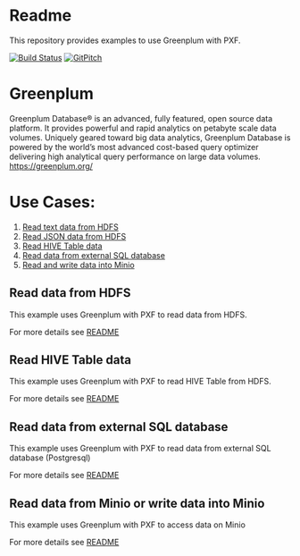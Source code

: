 #  Readme
This repository provides examples to use Greenplum with PXF.

[![Build Status](https://travis-ci.org/kongyew/greenplum-pxf-examples.svg?branch=master)](https://travis-ci.org/kongyew/greenplum-pxf-examples)
[![GitPitch](https://gitpitch.com/assets/badge.svg)](https://gitpitch.com/kongyew/greenplum-pxf-examples)

# Greenplum
Greenplum Database® is an advanced, fully featured, open source data platform.  It provides powerful and rapid analytics on petabyte scale data volumes.  Uniquely geared toward big data analytics, Greenplum Database is powered by the world’s most advanced cost-based query optimizer delivering high analytical query performance on large data volumes.
<https://greenplum.org/>


# Use Cases:
1. [Read text data from HDFS](usecase1/README.MD)
2. [Read JSON data from HDFS](usecase1/READMEJSON.MD)
3. [Read HIVE Table data](#read-HIVE-Table-data)
4. [Read data from external SQL database](#Read-data-from-external-SQL-database)
5. [Read and write data into Minio ](#Read-data-from-Minio-or-write-data-into-Minio)




## Read data from HDFS
This example uses Greenplum with PXF to read data from HDFS.

For more details see [README](usecase1/README.MD)

## Read HIVE Table data
This example uses Greenplum with PXF to read HIVE Table from HDFS.

For more details see [README](usecase1/README.MD)

## Read data from external SQL database
This example uses Greenplum with PXF to read data from external SQL database (Postgresql)

For more details see [README](usecase2/README.MD)

## Read data from Minio or write data into Minio
This example uses Greenplum with PXF to access data on Minio

For more details see [README](usecase8/README.MD)